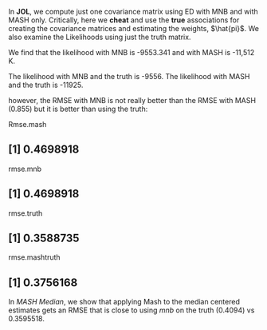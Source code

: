 In **JOL**, we compute just one covariance matrix using ED with MNB and with MASH only. Critically, here we **cheat** and use the **true** associations for creating the covariance matrices and estimating the weights, 
$\hat{pi}$. We also examine the Likelihoods using just the truth matrix.

We find that the likelihood with MNB is -9553.341 and with MASH is -11,512 K. 

The likelihood with MNB and the truth is -9556.
The likelihood with MASH and the truth is -11925.

however, the RMSE with MNB is not really better than the RMSE with MASH (0.855) but it is better than using the truth:

Rmse.mash
## [1] 0.4698918
rmse.mnb
## [1] 0.4698918
rmse.truth
## [1] 0.3588735
rmse.mashtruth
## [1] 0.3756168




In *MASH Median*, we show that applying Mash to the median centered estimates gets an RMSE that is close to using *mnb* on the truth (0.4094) vs 0.3595518.





